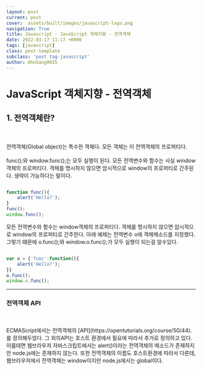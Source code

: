 ```yaml
---
layout: post
current: post
cover:  assets/built/images/javascript-logo.png
navigation: True
title: Javascript - JavaScript 객체지향 - 전역객체
date: 2022-03-17 11:17 +0900
tags: [javascript]
class: post-template
subclass: 'post tag-javascript'
author: AhnSang0915
---
```


# JavaScript 객체지향 - 전역객체

## 1. 전역객체란?
<br>
<br>
전역객체(Global object)는 특수한 객체다. 모든 객체는 이 전역객체의 프로퍼티다. 
<br>
<br>
func();와 window.func();는 모두 실행이 된다. 모든 전역변수와 함수는 사실 window 객체의 프로퍼티다. 객체를 명시하지 않으면 암시적으로 window의 프로퍼티로 간주된다. 생략이 가능하다는 말이다.

~~~javascript

function func(){
    alert('Hello?');    
}
func();
window.func();

~~~

모든 전역변수와 함수는 window객체의 프로퍼티다. 객체를 명시하지 않으면 암시적으로 window의 프로퍼티로 간주한다. 아래 예제는 전역변수 o에 객체메소드를 지정했다. 그렇기 떄문에 o.func();와 window.o.func();가 모두 실행이 되는걸 알수있다. 

~~~javascript

var o = {'func':function(){
    alert('Hello?');
}}
o.func();
window.o.func();

~~~


---

### 전역객체 API
<br>
<br>
ECMAScript에서는 전역객체의 [API](https://opentutorials.org/course/50/44).를 정의해두었다. 그 외의API는 호스트 환경에서 필요에 따라서 추가로 정의하고 있다. 이를테면 웹브라우저 자바스크립트에서는 alert()이라는 전역객체의 메소드가 존재하지만 node.js에는 존재하지 않는다. 또한 전역객체의 이름도 호스트환경에 따라서 다른데, 웹브라우저에서 전역객체는 window이지만 node.js에서는 global이다. 


